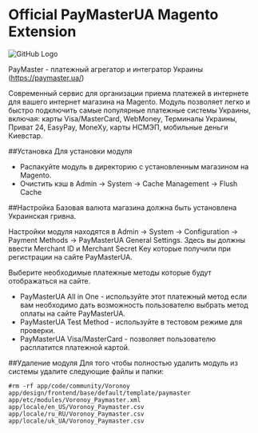 # Official PayMasterUA Magento Extension
![GitHub Logo](https://paymaster.ua/img/logo.png)

PayMaster - платежный агрегатор и интегратор Украины (https://paymaster.ua/)

Современный сервис для организации приема платежей в интернете для вашего интернет магазина на Magento.
Модуль позволяет легко и быстро подключить самые популярные платежные системы Украины, включая: карты Visa/MasterCard, WebMoney, Терминалы Украины, Приват 24, EasyPay, MoneXy, карты НСМЭП, мобильные деньги Киевстар.

##Установка
Для установки модуля 
 - Распакуйте модуль в директорию с установленным магазином на Magento. 
 - Очистить кэш в Admin -> System -> Cache Management -> Flush Cache

##Настройка
Базовая валюта магазина должна быть установлена Украинская гривна.

Настройки модуля находятся в Admin -> System -> Configuration -> Payment Methods -> PayMasterUA General Settings.
Здесь вы должны ввести Merchant ID и Merchant Secret Key которые получили при регистрации на сайте PayMasterUA.

Выберите необходимые платежные методы которые будут отображаться на сайте.
 - PayMasterUA All in One - используйте этот платежный метод если вам необходимо дать возможность пользователю выбрать метод оплаты на сайте PayMasterUA.
 - PayMasterUA Test Method - используйте в тестовом режиме для проверки.
 - PayMasterUA Visa/MasterCard - позволяет пользователю расплатится платежной картой.

##Удаление модуля
Для того чтобы полностью удалить модуль из системы удалите следующие файлы и папки:

`#rm -rf app/code/community/Voronoy app/design/frontend/base/default/template/paymaster app/etc/modules/Voronoy_Paymaster.xml app/locale/en_US/Voronoy_Paymaster.csv app/locale/ru_RU/Voronoy_Paymaster.csv app/locale/uk_UA/Voronoy_Paymaster.csv`
